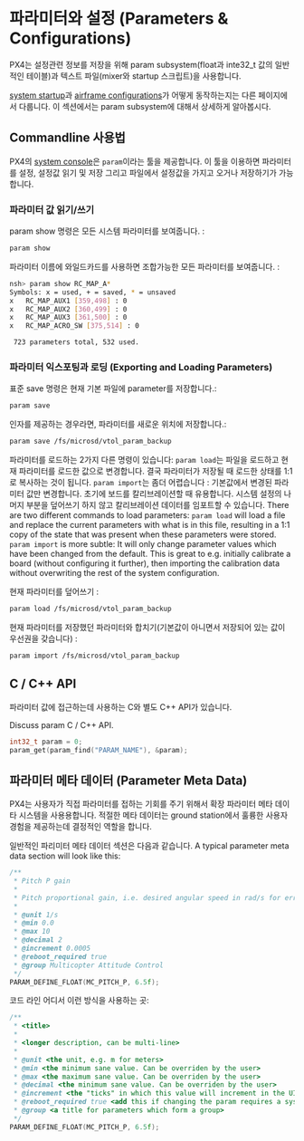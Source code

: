 # 파라미터와 설정 (Parameters & Configurations)

PX4는 설정관련 정보를 저장을 위해 param subsystem(float과 inte32_t 값의 일반적인 테이블)과 텍스트 파일(mixer와 startup 스크립트)을 사용합니다.

[system startup](advanced-system-startup.md)과 [airframe configurations](airframes-adding-a-new-frame.md)가 어떻게 동작하는지는 다른 페이지에서 다룹니다. 이 섹션에서는 param subsystem에 대해서 상세하게 알아봅시다.

## Commandline 사용법

PX4의 [system console](advanced-system-console.md)은 ```param```이라는 툴을 제공합니다. 이 툴을 이용하면 파라미터를 설정, 설정값 읽기 및 저장 그리고 파일에서 설정값을 가지고 오거나 저장하기가 가능합니다.

### 파라미터 값 읽기/쓰기

param show 명령은 모든 시스템 파라미터를 보여줍니다. :

```sh
param show
```

파라미터 이름에 와일드카드를 사용하면 조합가능한 모든 파라미터를 보여줍니다. :

```sh
nsh> param show RC_MAP_A*
Symbols: x = used, + = saved, * = unsaved
x   RC_MAP_AUX1 [359,498] : 0
x   RC_MAP_AUX2 [360,499] : 0
x   RC_MAP_AUX3 [361,500] : 0
x   RC_MAP_ACRO_SW [375,514] : 0

 723 parameters total, 532 used.
```

### 파라미터 익스포팅과 로딩 (Exporting and Loading Parameters)

표준 save 명령은 현재 기본 파일에 parameter를 저장합니다.:

```sh
param save
```

인자를 제공하는 경우라면, 파라미터를 새로운 위치에 저장합니다.:

```sh
param save /fs/microsd/vtol_param_backup
```

파라미터를 로드하는 2가지 다른 명령이 있습니다: ```param load```는 파일을 로드하고 현재 파라미터를 로드한 값으로 변경합니다. 결국 파라미터가 저장될 때 로드한 상태를 1:1로 복사하는 것이 됩니다. ```param import```는 좀더 어렵습니다 : 기본값에서 변경된 파라미터 값만 변경합니다. 초기에 보드를 칼리브레이션할 때 유용합니다. 시스템 설정의 나머지 부분을 덮어쓰기 하지 않고 칼리브레이션 데이터를 임포트할 수 있습니다.
There are two different commands to load parameters: ```param load``` will load a file and replace the current parameters with what is in this file, resulting in a 1:1 copy of the state that was present when these parameters were stored. ```param import``` is more subtle: It will only change parameter values which have been changed from the default. This is great to e.g. initially calibrate a board (without configuring it further), then importing the calibration data without overwriting the rest of the system configuration.

현재 파라미터를 덮어쓰기 :

```sh
param load /fs/microsd/vtol_param_backup
```

현재 파라미터를 저장했던 파라미터와 합치기(기본값이 아니면서 저장되어 있는 값이 우선권을 갖습니다) :

```sh
param import /fs/microsd/vtol_param_backup
```

## C / C++ API

파라미터 값에 접근하는데 사용하는 C와 별도 C++ API가 있습니다.

<aside class="todo">
Discuss param C / C++ API.
</aside>

<div class="host-code"></div>

```C
int32_t param = 0;
param_get(param_find("PARAM_NAME"), &param);
```

## 파라미터 메타 데이터 (Parameter Meta Data)

PX4는 사용자가 직접 파라미터를 접하는 기회를 주기 위해서 확장 파라미터 메타 데이타 시스템을 사용용합니다. 적절한 메타 데이터는 ground station에서 훌륭한 사용자 경험을 제공하는데 결정적인 역할을 합니다.

일반적인 파리미터 메타 데이터 섹션은 다음과 같습니다.
A typical parameter meta data section will look like this:

```C++
/**
 * Pitch P gain
 *
 * Pitch proportional gain, i.e. desired angular speed in rad/s for error 1 rad.
 *
 * @unit 1/s
 * @min 0.0
 * @max 10
 * @decimal 2
 * @increment 0.0005
 * @reboot_required true
 * @group Multicopter Attitude Control
 */
PARAM_DEFINE_FLOAT(MC_PITCH_P, 6.5f);
```

코드 라인 어디서 이런 방식을 사용하는 곳:

```C++
/**
 * <title>
 *
 * <longer description, can be multi-line>
 *
 * @unit <the unit, e.g. m for meters>
 * @min <the minimum sane value. Can be overriden by the user>
 * @max <the maximum sane value. Can be overriden by the user>
 * @decimal <the minimum sane value. Can be overriden by the user>
 * @increment <the "ticks" in which this value will increment in the UI>
 * @reboot_required true <add this if changing the param requires a system restart>
 * @group <a title for parameters which form a group>
 */
PARAM_DEFINE_FLOAT(MC_PITCH_P, 6.5f);
```
